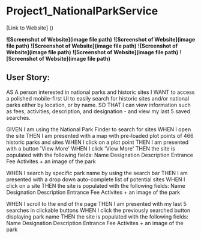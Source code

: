 # Project1_NationalParkService

[Link to Website] ()

**![Screenshot of Website](image file path)**
**![Screenshot of Website](image file path)**
**![Screenshot of Website](image file path)**
**![Screenshot of Website](image file path)**
**![Screenshot of Website](image file path)**
**![Screenshot of Website](image file path)**

## User Story: 

AS A person interested in national parks and historic sites
I WANT to access a polished mobile-first UI to easily search for historic sites and/or national parks either by location, or by name.
SO THAT I can view information such as fees, activities, description, and designation - and view my last 5 saved searches.

GIVEN I am using the National Park Finder to search for sites
WHEN I open the site
THEN I am presented with a map with pre-loaded plot points of 466 historic parks and sites
WHEN I click on a plot point
THEN I am presented with a button 'View More'
WHEN I click 'View More' 
THEN the site is populated with the following fields:
    Name
    Designation
    Description
    Entrance Fee
    Activites
    + an image of the park

WHEN I search by specific park name by using the search bar
THEN I am presented with a drop down auto-complete list of potential sites
WHEN I click on a site
THEN the site is populated with the following fields:
 Name
    Designation
    Description
    Entrance Fee
    Activites
    + an image of the park

WHEN I scroll to the end of the page
THEN I am presented with my last 5 searches in clickable buttons
WHEN I click the previously searched button displaying park name
THEN the site is populated with the following fields:
 Name
    Designation
    Description
    Entrance Fee
    Activites
    + an image of the park

